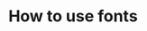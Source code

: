 ---
title: How to use fonts
nav_title: Fonts
description: Learn how to use fonts in Next.js
related:
  title: API Reference
  description: See the API Reference for the full feature set of Next.js Font
  links:
    - pages/api-reference/components/font
source: app/getting-started/fonts
---